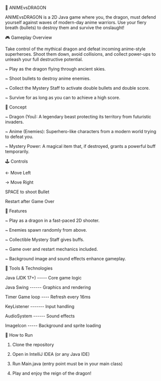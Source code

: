 🐉 ANIMEvsDRAGON

ANIMEvsDRAGON is a 2D Java game where you, the dragon, must defend yourself against waves of modern-day anime warriors. Use your fiery breath (bullets) to destroy them and survive the onslaught!



🎮 Gameplay Overview

Take control of the mythical dragon and defeat incoming anime-style superheroes. Shoot them down, avoid collisions, and collect power-ups to unleash your full destructive potential.

  ~ Play as the dragon flying through ancient skies.

  ~ Shoot bullets to destroy anime enemies.

  ~ Collect the Mystery Staff to activate double bullets and double score.

  ~ Survive for as long as you can to achieve a high score.



🧠 Concept

  ~ Dragon (You): A legendary beast protecting its territory from futuristic invaders.
  
  ~ Anime (Enemies): Superhero-like characters from a modern world trying to defeat you.
  
  ~ Mystery Power: A magical item that, if destroyed, grants a powerful buff temporarily.



🕹️ Controls

  ←	Move Left
  
  →	Move Right
  
  SPACE to shoot Bullet
  
  Restart after Game Over



🧩 Features

  ~ Play as a dragon in a fast-paced 2D shooter.
  
  ~ Enemies spawn randomly from above.
  
  ~ Collectible Mystery Staff gives buffs.
  
  ~ Game over and restart mechanics included.
  
  ~ Background image and sound effects enhance gameplay.



🧰 Tools & Technologies
  
  Java (JDK 17+) ----- Core game logic
  
  Java Swing ------ Graphics and rendering
  
  Timer	Game loop ---- Refresh every 16ms
  
  KeyListener	------- Input handling
  
  AudioSystem	------ Sound effects
  
  ImageIcon -----	Background and sprite loading
  


🚀 How to Run

  1. Clone the repository
  
  2. Open in IntelliJ IDEA (or any Java IDE)

  3. Run Main.java (entry point must be in your main class)

  4. Play and enjoy the reign of the dragon!
